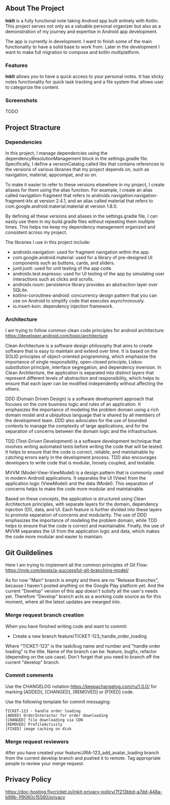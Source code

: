 ## About The Project

**InkIt** is a fully functional note taking Android app built entirely with Kotlin. This project serves not only as a valuable personal organizer but also as a demonstration of my journey and expertise in Android app development.

The app is currently in development. I want to finish some of the main functionality to have a solid base to work from. Later in the development I want to make full migration to compose and kotlin multiplatform. 

### Features

**InkIt** allows you to have a quick access to your personal notes. It has sticky notes functionality for quick task tracking and a file system that allows user to categorize the content.

### Screenshots

TODO

## Project Stracture

### Dependencies

In this project, I manage dependencies using the dependencyResolutionManagement block in the settings.gradle file. Specifically, I define a versionCatalog called libs that contains references to the versions of various libraries that my project depends on, such as navigation, material, appcompat, and so on.

To make it easier to refer to these versions elsewhere in my project, I create aliases for them using the alias function. For example, I create an alias called navigation-fragment that refers to androidx.navigation:navigation-fragment-ktx at version 2.4.1, and an alias called material that refers to com.google.android.material:material at version 1.8.0.

By defining all these versions and aliases in the settings.gradle file, I can easily use them in my build.gradle files without repeating them multiple times. This helps me keep my dependency management organized and consistent across my project.

The libraries I use in this project include:

 * androidx.navigation: used for fragment navigation within the app.
 * com.google.android.material: used for a library of pre-designed UI components such as buttons, cards, and sliders.
 * junit:junit: used for unit testing of the app code.
 * androidx.test.espresso: used for UI testing of the app by simulating user interactions such as clicks and scrolls.
 * androidx.room: persistence library provides an abstraction layer over SQLite.
 * kotlinx-coroutines-android: concurrency design pattern that you can use on Android to simplify code that executes asynchronously.
 * io.insert-koin: dependency injection framework.

### Architecture

I am trying to follow common clean code principles for android architecture: https://developer.android.com/topic/architecture

Clean Architecture is a software design philosophy that aims to create software that is easy to maintain and extend over time. It is based on the SOLID principles of object-oriented programming, which emphasize the importance of single responsibility, open-closed principle, Liskov substitution principle, interface segregation, and dependency inversion. In Clean Architecture, the application is separated into distinct layers that represent different levels of abstraction and responsibility, which helps to ensure that each layer can be modified independently without affecting the others.

DDD (Domain Driven Design) is a software development approach that focuses on the core business logic and rules of an application. It emphasizes the importance of modeling the problem domain using a rich domain model and a ubiquitous language that is shared by all members of the development team. DDD also advocates for the use of bounded contexts to manage the complexity of large applications, and for the separation of concerns between the domain logic and the infrastructure.

TDD (Test-Driven Development) is a software development technique that involves writing automated tests before writing the code that will be tested. It helps to ensure that the code is correct, reliable, and maintainable by catching errors early in the development process. TDD also encourages developers to write code that is modular, loosely coupled, and testable.

MVVM (Model-View-ViewModel) is a design pattern that is commonly used in modern Android applications. It separates the UI (View) from the application logic (ViewModel) and the data (Model). This separation of concerns helps to make the code more modular and maintainable.

Based on these concepts, the application is structured using Clean Architecture principles, with separate layers for the domain, dependency injection (DI), data, and UI. Each feature is further divided into these layers to promote separation of concerns and modularity. The use of DDD emphasizes the importance of modeling the problem domain, while TDD helps to ensure that the code is correct and maintainable. Finally, the use of MVVM separates the UI from the application logic and data, which makes the code more modular and easier to maintain.

## Git Guildelines 

Here I am trying to implement all the common principles of Git Flow: https://nvie.com/posts/a-successful-git-branching-model/

As for now "Main" branch is empty and there are no "Release Branches", because I haven't posted anything on the Google Play platform yet. And the current "Develop" version of this app doesn't sutisfy all the user's needs yet. Therefore "Develop" branch acts as a working code source as for this moment, where all the latest updates are mearged into.

### Merge request branch creation

When you have finished writing code and want to commit:

- Create a new branch feature/TICKET-123_handle_order_loading

Where "TICKET-123" is the task/bug name and number and "handle order loading" is the title. 
Name of the branch can be: feature, bugfix, refactor (depending on the use case).
Don't forget that you need to branch off the current "develop" branch.
 
### Commit comments
 
Use the CHANGELOG notation https://keepachangelog.com/ru/1.0.0/ for marking [ADDED], [CHANGED], 
[REMOVED] or [FIXED] code.

Use the following template for commit messaging: 
```
TICKET-123 - handle order loading
[ADDED] OrderInteractor for order downloading
[CHANGED] file downloading via CDN
[REMOVED] ProfileActivity
[FIXED] image caching on disk
````

### Merge request reviewers

After you have created your feature/JIRA-123_add_avatar_loading branch from the current develop branch 
and pushed it to remote. Tag appropriate people to review your merge request.

## Privacy Policy

https://doc-hosting.flycricket.io/inkit-privacy-policy/7f213bbd-a7dd-448a-b99b-1f9060c15560/privacy
